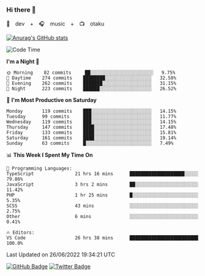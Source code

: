 ### Hi there 👋

🚀　dev　+　🎧　music　+　📺　otaku


[![Anurag's GitHub stats](https://github-readme-stats.vercel.app/api?username=koheitasaka&count_private=true&show_icons=true&theme=monokai)](https://github.com/koheitasaka/github-readme-stats)

<!--START_SECTION:waka-->
![Code Time](http://img.shields.io/badge/Code%20Time-0%20secs-blue)

**I'm a Night 🦉** 

```text
🌞 Morning    82 commits     ██░░░░░░░░░░░░░░░░░░░░░░░   9.75% 
🌆 Daytime    274 commits    ████████░░░░░░░░░░░░░░░░░   32.58% 
🌃 Evening    262 commits    ███████░░░░░░░░░░░░░░░░░░   31.15% 
🌙 Night      223 commits    ██████░░░░░░░░░░░░░░░░░░░   26.52%

```
📅 **I'm Most Productive on Saturday** 

```text
Monday       119 commits    ███░░░░░░░░░░░░░░░░░░░░░░   14.15% 
Tuesday      99 commits     ███░░░░░░░░░░░░░░░░░░░░░░   11.77% 
Wednesday    119 commits    ███░░░░░░░░░░░░░░░░░░░░░░   14.15% 
Thursday     147 commits    ████░░░░░░░░░░░░░░░░░░░░░   17.48% 
Friday       133 commits    ████░░░░░░░░░░░░░░░░░░░░░   15.81% 
Saturday     161 commits    ████░░░░░░░░░░░░░░░░░░░░░   19.14% 
Sunday       63 commits     █░░░░░░░░░░░░░░░░░░░░░░░░   7.49%

```


📊 **This Week I Spent My Time On** 

```text
💬 Programming Languages: 
TypeScript               21 hrs 16 mins      ████████████████████░░░░░   79.86% 
JavaScript               3 hrs 2 mins        ██░░░░░░░░░░░░░░░░░░░░░░░   11.42% 
PHP                      1 hr 25 mins        █░░░░░░░░░░░░░░░░░░░░░░░░   5.35% 
SCSS                     43 mins             ░░░░░░░░░░░░░░░░░░░░░░░░░   2.75% 
Other                    6 mins              ░░░░░░░░░░░░░░░░░░░░░░░░░   0.41%

🔥 Editors: 
VS Code                  26 hrs 38 mins      █████████████████████████   100.0%

```


 Last Updated on 26/06/2022 19:34:21 UTC
<!--END_SECTION:waka-->

[![GitHub Badge](https://img.shields.io/badge/GitHub-100000?style=for-the-badge&logo=github&logoColor=white)](https://github.com/koheitasaka)
[![Twitter Badge](https://img.shields.io/badge/Twitter-1DA1F2?style=for-the-badge&logo=twitter&logoColor=white)](https://twitter.com/sleep_asleep_)
